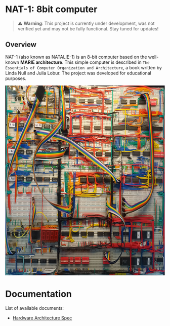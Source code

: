 # NAT-1: 8bit computer

> ⚠️ **Warning**: This project is currently under development, was not verified yet and may not be fully functional. Stay tuned for updates!

## Overview
NAT-1 (also known as NATALIE-1) is an 8-bit computer based on the well-known **MARIE architecture**.
This simple computer is described in `The Essentials of Computer Organization and Architecture`,
a book written by Linda Null and Julia Lobur. The project was developed for educational purposes.

<div>
    <p align="center" width="100%" height="100%">
        <img src="./doc/imgs/8bit-comp-impl.png" width="800px" height="600px"/>
    </p>
</div>

# Documentation
List of available documents:
- [Hardware Architecture Spec](doc/hw-arch-spec.md)
